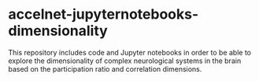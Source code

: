 # accelnet-jupyternotebooks-dimensionality
This repository includes code and Jupyter notebooks in order to be able to explore the dimensionality of complex neurological systems in the brain based on the participation ratio and correlation dimensions.

